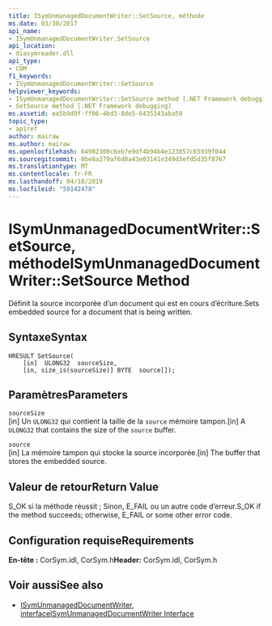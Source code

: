 ```yaml
---
title: ISymUnmanagedDocumentWriter::SetSource, méthode
ms.date: 03/30/2017
api_name:
- ISymUnmanagedDocumentWriter.SetSource
api_location:
- diasymreader.dll
api_type:
- COM
f1_keywords:
- ISymUnmanagedDocumentWriter::SetSource
helpviewer_keywords:
- ISymUnmanagedDocumentWriter::SetSource method [.NET Framework debugging]
- SetSource method [.NET Framework debugging]
ms.assetid: ea5b9d9f-ff06-4bd3-8de5-6435343aba59
topic_type:
- apiref
author: mairaw
ms.author: mairaw
ms.openlocfilehash: 64982308c6eb7e9df4b94b4e123857c65939f044
ms.sourcegitcommit: 0be8a279af6d8a43e03141e349d3efd5d35f8767
ms.translationtype: MT
ms.contentlocale: fr-FR
ms.lasthandoff: 04/18/2019
ms.locfileid: "59142478"
---
```

# <a name="isymunmanageddocumentwritersetsource-method"></a><span data-ttu-id="d2f37-102">ISymUnmanagedDocumentWriter::SetSource, méthode</span><span class="sxs-lookup"><span data-stu-id="d2f37-102">ISymUnmanagedDocumentWriter::SetSource Method</span></span>
<span data-ttu-id="d2f37-103">Définit la source incorporée d’un document qui est en cours d’écriture.</span><span class="sxs-lookup"><span data-stu-id="d2f37-103">Sets embedded source for a document that is being written.</span></span>  
  
## <a name="syntax"></a><span data-ttu-id="d2f37-104">Syntaxe</span><span class="sxs-lookup"><span data-stu-id="d2f37-104">Syntax</span></span>  
  
```  
HRESULT SetSource(  
    [in]  ULONG32  sourceSize,  
    [in, size_is(sourceSize)] BYTE  source[]);  
```  
  
## <a name="parameters"></a><span data-ttu-id="d2f37-105">Paramètres</span><span class="sxs-lookup"><span data-stu-id="d2f37-105">Parameters</span></span>  
 `sourceSize`  
 <span data-ttu-id="d2f37-106">[in] Un `ULONG32` qui contient la taille de la `source` mémoire tampon.</span><span class="sxs-lookup"><span data-stu-id="d2f37-106">[in] A `ULONG32` that contains the size of the `source` buffer.</span></span>  
  
 `source`  
 <span data-ttu-id="d2f37-107">[in] La mémoire tampon qui stocke la source incorporée.</span><span class="sxs-lookup"><span data-stu-id="d2f37-107">[in] The buffer that stores the embedded source.</span></span>  
  
## <a name="return-value"></a><span data-ttu-id="d2f37-108">Valeur de retour</span><span class="sxs-lookup"><span data-stu-id="d2f37-108">Return Value</span></span>  
 <span data-ttu-id="d2f37-109">S_OK si la méthode réussit ; Sinon, E_FAIL ou un autre code d’erreur.</span><span class="sxs-lookup"><span data-stu-id="d2f37-109">S_OK if the method succeeds; otherwise, E_FAIL or some other error code.</span></span>  
  
## <a name="requirements"></a><span data-ttu-id="d2f37-110">Configuration requise</span><span class="sxs-lookup"><span data-stu-id="d2f37-110">Requirements</span></span>  
 <span data-ttu-id="d2f37-111">**En-tête :** CorSym.idl, CorSym.h</span><span class="sxs-lookup"><span data-stu-id="d2f37-111">**Header:** CorSym.idl, CorSym.h</span></span>  
  
## <a name="see-also"></a><span data-ttu-id="d2f37-112">Voir aussi</span><span class="sxs-lookup"><span data-stu-id="d2f37-112">See also</span></span>

- [<span data-ttu-id="d2f37-113">ISymUnmanagedDocumentWriter, interface</span><span class="sxs-lookup"><span data-stu-id="d2f37-113">ISymUnmanagedDocumentWriter Interface</span></span>](../../../../docs/framework/unmanaged-api/diagnostics/isymunmanageddocumentwriter-interface.md)
